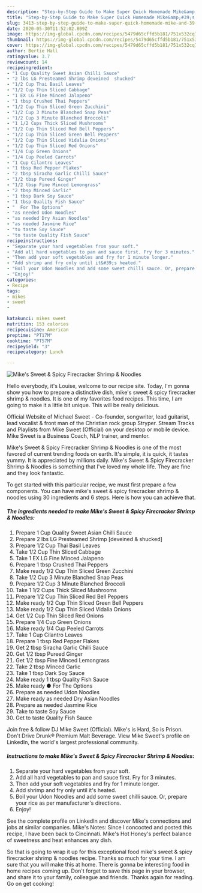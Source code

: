 ```yaml
---
description: "Step-by-Step Guide to Make Super Quick Homemade Mike&amp;#39;s Sweet &amp;amp; Spicy Firecracker Shrimp &amp;amp; Noodles"
title: "Step-by-Step Guide to Make Super Quick Homemade Mike&amp;#39;s Sweet &amp;amp; Spicy Firecracker Shrimp &amp;amp; Noodles"
slug: 3413-step-by-step-guide-to-make-super-quick-homemade-mike-and-39-s-sweet-and-amp-spicy-firecracker-shrimp-and-amp-noodles
date: 2020-05-30T11:52:02.809Z
image: https://img-global.cpcdn.com/recipes/5479d65cffd5b181/751x532cq70/mikes-sweet-spicy-firecracker-shrimp-noodles-recipe-main-photo.jpg
thumbnail: https://img-global.cpcdn.com/recipes/5479d65cffd5b181/751x532cq70/mikes-sweet-spicy-firecracker-shrimp-noodles-recipe-main-photo.jpg
cover: https://img-global.cpcdn.com/recipes/5479d65cffd5b181/751x532cq70/mikes-sweet-spicy-firecracker-shrimp-noodles-recipe-main-photo.jpg
author: Bertie Hall
ratingvalue: 3.7
reviewcount: 14
recipeingredient:
- "1 Cup Quality Sweet Asian Chilli Sauce"
- "2 lbs LG Presteamed Shrimp deveined  shucked"
- "1/2 Cup Thai Basil Leaves"
- "1/2 Cup Thin Sliced Cabbage"
- "1 EX LG Fine Minced Jalapeno"
- "1 tbsp Crushed Thai Peppers"
- "1/2 Cup Thin Sliced Green Zucchini"
- "1/2 Cup 3 Minute Blanched Snap Peas"
- "1/2 Cup 3 Minute Blanched Broccoli"
- "1 1/2 Cups Thick Sliced Mushrooms"
- "1/2 Cup Thin Sliced Red Bell Peppers"
- "1/2 Cup Thin Sliced Green Bell Peppers"
- "1/2 Cup Thin Sliced Vidalia Onions"
- "1/2 Cup Thin Sliced Red Onions"
- "1/4 Cup Green Onions"
- "1/4 Cup Peeled Carrots"
- "1 Cup Cilantro Leaves"
- "1 tbsp Red Pepper Flakes"
- "2 tbsp Siracha Garlic Chilli Sauce"
- "1/2 tbsp Pureed Ginger"
- "1/2 tbsp Fine Minced Lemongrass"
- "2 tbsp Minced Garlic"
- "1 tbsp Dark Soy Sauce"
- "1 tbsp Quality Fish Sauce"
- "  For The Options"
- "as needed Udon Noodles"
- "as needed Dry Asian Noodles"
- "as needed Jasmine Rice"
- "to taste Soy Sauce"
- "to taste Quality Fish Sauce"
recipeinstructions:
- "Separate your hard vegetables from your soft."
- "Add all hard vegetables to pan and sauce first. Fry for 3 minutes."
- "Then add your soft vegetables and fry for 1 minute longer."
- "Add shrimp and fry only until it&#39;s heated."
- "Boil your Udon Noodles and add some sweet chilli sauce. Or, prepare your rice as per manufacturer&#39;s directions."
- "Enjoy!"
categories:
- Recipe
tags:
- mikes
- sweet
- 

katakunci: mikes sweet  
nutrition: 153 calories
recipecuisine: American
preptime: "PT17M"
cooktime: "PT57M"
recipeyield: "3"
recipecategory: Lunch

---
```



![Mike&#39;s Sweet &amp; Spicy Firecracker Shrimp &amp; Noodles](https://img-global.cpcdn.com/recipes/5479d65cffd5b181/751x532cq70/mikes-sweet-spicy-firecracker-shrimp-noodles-recipe-main-photo.jpg)

Hello everybody, it's Louise, welcome to our recipe site. Today, I'm gonna show you how to prepare a distinctive dish, mike&#39;s sweet &amp; spicy firecracker shrimp &amp; noodles. It is one of my favorites food recipes. This time, I am going to make it a little bit unique. This will be really delicious.

Official Website of Michael Sweet - Co-founder, songwriter, lead guitarist, lead vocalist &amp; front man of the Christian rock group Stryper. Stream Tracks and Playlists from Mike Sweet (Official) on your desktop or mobile device. Mike Sweet is a Business Coach, NLP trainer, and mentor.

Mike&#39;s Sweet &amp; Spicy Firecracker Shrimp &amp; Noodles is one of the most favored of current trending foods on earth. It's simple, it is quick, it tastes yummy. It is appreciated by millions daily. Mike&#39;s Sweet &amp; Spicy Firecracker Shrimp &amp; Noodles is something that I've loved my whole life. They are fine and they look fantastic.


To get started with this particular recipe, we must first prepare a few components. You can have mike&#39;s sweet &amp; spicy firecracker shrimp &amp; noodles using 30 ingredients and 6 steps. Here is how you can achieve that.

<!--inarticleads1-->

##### The ingredients needed to make Mike&#39;s Sweet &amp; Spicy Firecracker Shrimp &amp; Noodles:

1. Prepare 1 Cup Quality Sweet Asian Chilli Sauce
1. Prepare 2 lbs LG Presteamed Shrimp [deveined &amp; shucked]
1. Prepare 1/2 Cup Thai Basil Leaves
1. Take 1/2 Cup Thin Sliced Cabbage
1. Take 1 EX LG Fine Minced Jalapeno
1. Prepare 1 tbsp Crushed Thai Peppers
1. Make ready 1/2 Cup Thin Sliced Green Zucchini
1. Take 1/2 Cup 3 Minute Blanched Snap Peas
1. Prepare 1/2 Cup 3 Minute Blanched Broccoli
1. Take 1 1/2 Cups Thick Sliced Mushrooms
1. Prepare 1/2 Cup Thin Sliced Red Bell Peppers
1. Make ready 1/2 Cup Thin Sliced Green Bell Peppers
1. Make ready 1/2 Cup Thin Sliced Vidalia Onions
1. Get 1/2 Cup Thin Sliced Red Onions
1. Prepare 1/4 Cup Green Onions
1. Make ready 1/4 Cup Peeled Carrots
1. Take 1 Cup Cilantro Leaves
1. Prepare 1 tbsp Red Pepper Flakes
1. Get 2 tbsp Siracha Garlic Chilli Sauce
1. Get 1/2 tbsp Pureed Ginger
1. Get 1/2 tbsp Fine Minced Lemongrass
1. Take 2 tbsp Minced Garlic
1. Take 1 tbsp Dark Soy Sauce
1. Make ready 1 tbsp Quality Fish Sauce
1. Make ready  ● For The Options
1. Prepare as needed Udon Noodles
1. Make ready as needed Dry Asian Noodles
1. Prepare as needed Jasmine Rice
1. Take to taste Soy Sauce
1. Get to taste Quality Fish Sauce


Join free &amp; follow DJ Mike Sweet (Official). Mike&#39;s is Hard, So is Prison. Don&#39;t Drive Drunk® Premium Malt Beverage. View Mike Sweet&#39;s profile on LinkedIn, the world&#39;s largest professional community. 

<!--inarticleads2-->

##### Instructions to make Mike&#39;s Sweet &amp; Spicy Firecracker Shrimp &amp; Noodles:

1. Separate your hard vegetables from your soft.
1. Add all hard vegetables to pan and sauce first. Fry for 3 minutes.
1. Then add your soft vegetables and fry for 1 minute longer.
1. Add shrimp and fry only until it&#39;s heated.
1. Boil your Udon Noodles and add some sweet chilli sauce. Or, prepare your rice as per manufacturer&#39;s directions.
1. Enjoy!


See the complete profile on LinkedIn and discover Mike&#39;s connections and jobs at similar companies. Mike&#39;s Notes: Since I concocted and posted this recipe, I have been back to Cincinnati. Mike&#39;s Hot Honey&#39;s perfect balance of sweetness and heat enhances any dish. 

So that is going to wrap it up for this exceptional food mike&#39;s sweet &amp; spicy firecracker shrimp &amp; noodles recipe. Thanks so much for your time. I am sure that you will make this at home. There is gonna be interesting food in home recipes coming up. Don't forget to save this page in your browser, and share it to your family, colleague and friends. Thanks again for reading. Go on get cooking!
